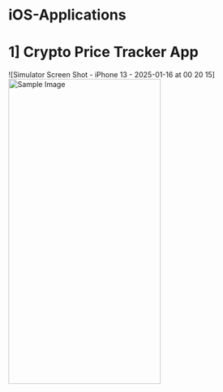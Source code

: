 # iOS-Applications
# 1] Crypto Price Tracker App
![Simulator Screen Shot - iPhone 13 - 2025-01-16 at 00 20 15]<img src="https://github.com/user-attachments/assets/c0d60f3d-78cd-4d78-82e8-3e82a9f62888" alt="Sample Image" style="width:300px; height:600px;">
